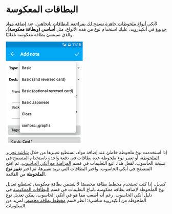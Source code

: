 # البطاقات المعكوسة

لأنكي [أنواع ملحوظات جاهزة تسمح لك بمراجعة البطاقات باتجاهين](https://docs.ankiweb.net/getting-started.html#note-types).
عند [إضافة مواد جديدة](../adding-notes.md) في أنكيدرويد، عليك استخدام نوع من هذه الأنواع،
مثل **أساسي (وبطاقة معكوسة)**، والذي سينشئ بطاقة معكوسة تلقائيًا.

![نوع بطاقة معكوس](../img/ReverseNoteType.png)

إذا استخدمت نوع ملحوظة خاطئ عند إضافة مواد، تستطيع تغييرها من خلال [شاشة تحرير الملحوظة](../editing-notes.md)،
أو تغيير نوع ملحوظة عدة بطاقات في دفعة واحدة باستخدام المتصفح في نسخة الحاسوب.
لفعل هذا، اتبع التعليمات في قسم [المزامنة مع أنكي الحاسوب](../anki-desktop.md)،
ثم افتح المتصفح في أنكي الحاسوب، واختر البطاقات التي تريد تغييرها، ثم اختر **تغيير نوع الملحوظة** من القائمة.

كبديل، إذا كنت تستخدم مخطط بطاقة مخصصًا لا يتضمن بطاقة معكوسة، تستطيع تعديل نوع الملحوظة
لإضافة بطاقة معكوسة باتباع التعليمات في قسم [البطاقات المعكوسة](https://docs.ankiweb.net/templates/generation.html#reverse-cards) في دليل أنكي الحاسوب.
رغم أنه أصعب مما هو في أنكي الحاسوب، يمكن تعديل نوع الملحوظة من أنكيدرويد مباشرة؛
انظر قسم [مخطط بطاقة مخصص](../advanced-features/customizing-card-layout.md) لمزيد من المعلومات.
